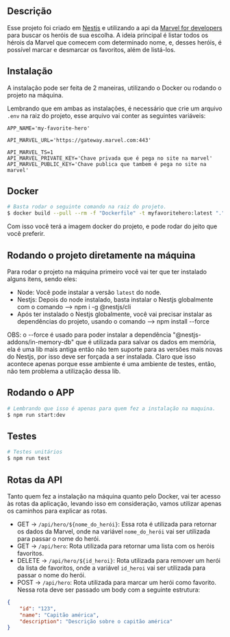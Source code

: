 ## Descrição

Esse projeto foi criado em [Nestjs](https://github.com/nestjs/nest) e utilizando a api da [Marvel for developers](https://developer.marvel.com/) para buscar os heróis de sua escolha. A ideia principal é listar todos os hérois da Marvel que comecem com determinado nome, e, desses heróis, é possível marcar e desmarcar os favoritos, além de listá-los.

## Instalação
A instalação pode ser feita de 2 maneiras, utilizando o Docker ou rodando o projeto na máquina.

Lembrando que em ambas as instalações, é necessário que crie um arquivo `.env` na raiz do projeto, esse arquivo vai conter as seguintes variáveis:
```
APP_NAME='my-favorite-hero'

API_MARVEL_URL='https://gateway.marvel.com:443'

API_MARVEL_TS=1
API_MARVEL_PRIVATE_KEY='Chave privada que é pega no site na marvel'
API_MARVEL_PUBLIC_KEY='Chave publica que tambem é pega no site na marvel'
```

## Docker
```bash
# Basta rodar o seguinte comando na raiz do projeto.
$ docker build --pull --rm -f "Dockerfile" -t myfavoritehero:latest "."
```

Com isso você terá a imagem docker do projeto, e pode rodar do jeito que você preferir.


## Rodando o projeto diretamente na máquina

Para rodar o projeto na máquina primeiro você vai ter que ter instalado alguns itens, sendo eles:

- Node: Você pode instalar a versão `latest` do node. 
- Nestjs: Depois do node instalado, basta instalar o Nestjs globalmente com o comando --> npm i -g @nestjs/cli
- Após ter instalado o Nestjs globalmente, você vai precisar instalar as dependências do projeto, usando o comando --> npm install --force 


OBS: o --force é usado para poder instalar a dependência "@nestjs-addons/in-memory-db" que é utilizada para salvar os dados em memória, ela é uma lib mais antiga então não tem suporte para as versões mais novas do Nestjs, por isso deve ser forçada a ser instalada. Claro que isso acontece apenas porque esse ambiente é uma ambiente de testes, então, não tem problema a utilização dessa lib.

## Rodando o APP

```bash
# Lembrando que isso é apenas para quem fez a instalação na maquina.
$ npm run start:dev
```

## Testes

```bash
# Testes unitários
$ npm run test
```

## Rotas da API

Tanto quem fez a instalação na máquina quanto pelo Docker, vai ter acesso às rotas da aplicação, levando isso em consideração, vamos utilizar apenas os caminhos para explicar as rotas.

- GET -> ``/api/hero/${nome_do_herói}``: Essa rota é utilizada para retornar os dados da Marvel, onde na variável `nome_do_herói` vai ser utilizada para passar o nome do herói.
- GET -> `/api/hero`: Rota utilizada para retornar uma lista com os heróis favoritos.
- DELETE -> `/api/hero/${id_heroi}`: Rota utilizada para remover um herói da lista de favoritos, onde a variável `id_heroi` vai ser utilizada para passar o nome do herói.
- POST -> `/api/hero`: Rota utilizada para marcar um herói como favorito. Nessa rota deve ser passado um body com a seguinte estrutura:
```json
{
    "id": "123",
    "name": "Capitão américa",
    "description": "Descrição sobre o capitão américa"
}
```
